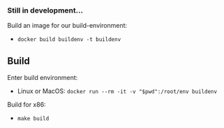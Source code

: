 ### Still in development...

Build an image for our build-environment:
 - `docker build buildenv -t buildenv`

## Build

Enter build environment:
 - Linux or MacOS: `docker run --rm -it -v "$pwd":/root/env buildenv`

Build for x86:
 - `make build`

